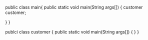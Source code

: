 public class main{
public static void main(String args[])
{
  customer customer;
  
     
}
}

publci class customer
{
   public static void main(String args[])
   {
   }
}
